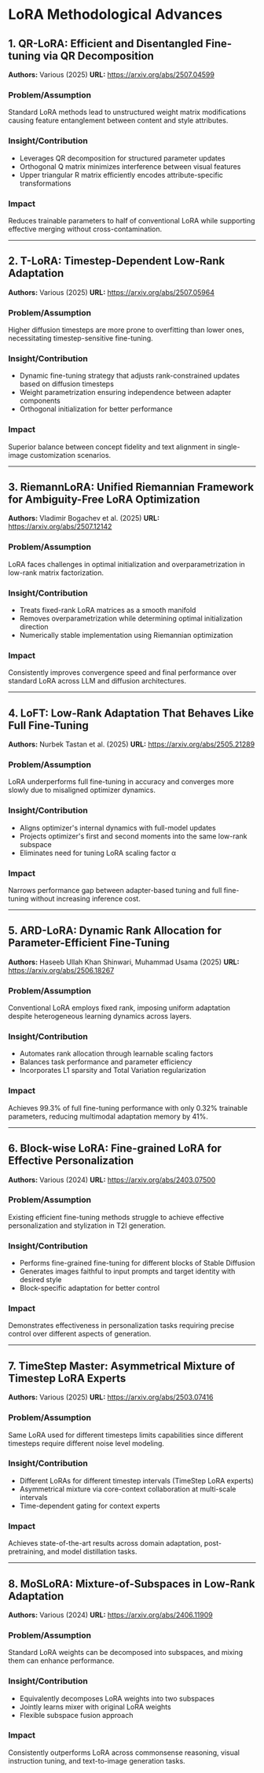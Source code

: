 # LoRA Methodological Advances

## 1. QR-LoRA: Efficient and Disentangled Fine-tuning via QR Decomposition

**Authors:** Various (2025)
**URL:** https://arxiv.org/abs/2507.04599

### Problem/Assumption
Standard LoRA methods lead to unstructured weight matrix modifications causing feature entanglement between content and style attributes.

### Insight/Contribution
- Leverages QR decomposition for structured parameter updates
- Orthogonal Q matrix minimizes interference between visual features
- Upper triangular R matrix efficiently encodes attribute-specific transformations

### Impact
Reduces trainable parameters to half of conventional LoRA while supporting effective merging without cross-contamination.

---

## 2. T-LoRA: Timestep-Dependent Low-Rank Adaptation

**Authors:** Various (2025)
**URL:** https://arxiv.org/abs/2507.05964

### Problem/Assumption
Higher diffusion timesteps are more prone to overfitting than lower ones, necessitating timestep-sensitive fine-tuning.

### Insight/Contribution
- Dynamic fine-tuning strategy that adjusts rank-constrained updates based on diffusion timesteps
- Weight parametrization ensuring independence between adapter components
- Orthogonal initialization for better performance

### Impact
Superior balance between concept fidelity and text alignment in single-image customization scenarios.

---

## 3. RiemannLoRA: Unified Riemannian Framework for Ambiguity-Free LoRA Optimization

**Authors:** Vladimir Bogachev et al. (2025)
**URL:** https://arxiv.org/abs/2507.12142

### Problem/Assumption
LoRA faces challenges in optimal initialization and overparametrization in low-rank matrix factorization.

### Insight/Contribution
- Treats fixed-rank LoRA matrices as a smooth manifold
- Removes overparametrization while determining optimal initialization direction
- Numerically stable implementation using Riemannian optimization

### Impact
Consistently improves convergence speed and final performance over standard LoRA across LLM and diffusion architectures.

---

## 4. LoFT: Low-Rank Adaptation That Behaves Like Full Fine-Tuning

**Authors:** Nurbek Tastan et al. (2025)
**URL:** https://arxiv.org/abs/2505.21289

### Problem/Assumption
LoRA underperforms full fine-tuning in accuracy and converges more slowly due to misaligned optimizer dynamics.

### Insight/Contribution
- Aligns optimizer's internal dynamics with full-model updates
- Projects optimizer's first and second moments into the same low-rank subspace
- Eliminates need for tuning LoRA scaling factor α

### Impact
Narrows performance gap between adapter-based tuning and full fine-tuning without increasing inference cost.

---

## 5. ARD-LoRA: Dynamic Rank Allocation for Parameter-Efficient Fine-Tuning

**Authors:** Haseeb Ullah Khan Shinwari, Muhammad Usama (2025)
**URL:** https://arxiv.org/abs/2506.18267

### Problem/Assumption
Conventional LoRA employs fixed rank, imposing uniform adaptation despite heterogeneous learning dynamics across layers.

### Insight/Contribution
- Automates rank allocation through learnable scaling factors
- Balances task performance and parameter efficiency
- Incorporates L1 sparsity and Total Variation regularization

### Impact
Achieves 99.3% of full fine-tuning performance with only 0.32% trainable parameters, reducing multimodal adaptation memory by 41%.

---

## 6. Block-wise LoRA: Fine-grained LoRA for Effective Personalization

**Authors:** Various (2024)
**URL:** https://arxiv.org/abs/2403.07500

### Problem/Assumption
Existing efficient fine-tuning methods struggle to achieve effective personalization and stylization in T2I generation.

### Insight/Contribution
- Performs fine-grained fine-tuning for different blocks of Stable Diffusion
- Generates images faithful to input prompts and target identity with desired style
- Block-specific adaptation for better control

### Impact
Demonstrates effectiveness in personalization tasks requiring precise control over different aspects of generation.

---

## 7. TimeStep Master: Asymmetrical Mixture of Timestep LoRA Experts

**Authors:** Various (2025)
**URL:** https://arxiv.org/abs/2503.07416

### Problem/Assumption
Same LoRA used for different timesteps limits capabilities since different timesteps require different noise level modeling.

### Insight/Contribution
- Different LoRAs for different timestep intervals (TimeStep LoRA experts)
- Asymmetrical mixture via core-context collaboration at multi-scale intervals
- Time-dependent gating for context experts

### Impact
Achieves state-of-the-art results across domain adaptation, post-pretraining, and model distillation tasks.

---

## 8. MoSLoRA: Mixture-of-Subspaces in Low-Rank Adaptation

**Authors:** Various (2024)
**URL:** https://arxiv.org/abs/2406.11909

### Problem/Assumption
Standard LoRA weights can be decomposed into subspaces, and mixing them can enhance performance.

### Insight/Contribution
- Equivalently decomposes LoRA weights into two subspaces
- Jointly learns mixer with original LoRA weights
- Flexible subspace fusion approach

### Impact
Consistently outperforms LoRA across commonsense reasoning, visual instruction tuning, and text-to-image generation tasks.
